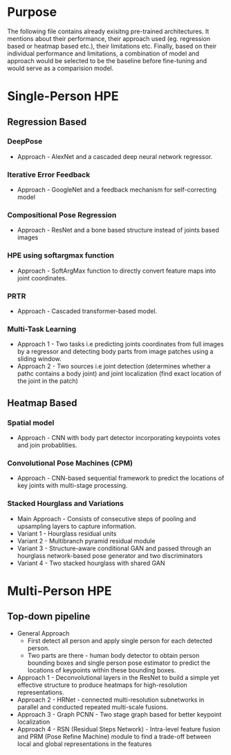 # Purpose
The following file contains already exisitng pre-trained architectures. It mentions about their performance, their approach used (eg. regression based or heatmap based etc.), their limitations etc. Finally, based on their individual performance and limitations, a combination of model and approach would be selected to be the baseline before fine-tuning and would serve as a comparision model.

# Single-Person HPE

## Regression Based

### DeepPose
* Approach - AlexNet and a cascaded deep neural network regressor.

### Iterative Error Feedback
* Approach - GoogleNet and a feedback mechanism for self-correcting model

### Compositional Pose Regression
* Approach - ResNet and a bone based structure instead of joints based images

### HPE using softargmax function
* Approach - SoftArgMax function to directly convert feature maps into joint coordinates.

### PRTR
* Approach - Cascaded transformer-based model.

### Multi-Task Learning
* Approach 1 - Two tasks i.e predicting joints coordinates from full images by a regressor and detecting body parts from image patches using a sliding window. 
* Approach 2 - Two sources i.e joint detection (determines whether a pathc contains a body joint) and joint localization (find exact location of the joint in the patch)

## Heatmap Based

### Spatial model
* Approach - CNN with body part detector incorporating keypoints votes and join probablities.

### Convolutional Pose Machines (CPM)
* Approach - CNN-based sequential framework to predict the locations of key joints with multi-stage processing.

### Stacked Hourglass and Variations
* Main Approach - Consists of consecutive steps of pooling and upsampling layers to capture information.
* Variant 1 - Hourglass residual units
* Variant 2 - Multibranch pyramid residual module
* Variant 3 - Structure-aware conditional GAN and passed through an hourglass network-based pose generator and two discriminators
* Variant 4 - Two stacked hourglass with shared GAN

# Multi-Person HPE

## Top-down pipeline
* General Approach
    * First detect all person and apply single person for each detected person.
    * Two parts are there - human body detector to obtain person bounding boxes and single person pose estimator to predict the locations of keypoints within these bounding boxes.
* Approach 1 - Deconvolutional layers in the ResNet to build a simple yet effective structure to produce heatmaps for high-resolution representations.
* Approach 2 - HRNet - connected multi-resolution subnetworks in parallel and conducted repeated multi-scale fusions.
* Approach 3 - Graph PCNN - Two stage graph based for better keypoint localization
* Approach 4 - RSN (Residual Steps Network) - Intra-level feature fusion and PRM (Pose Refine Machine) module to find a trade-off between local and global representations in the features